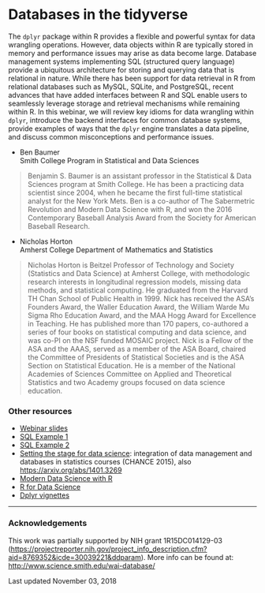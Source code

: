 Databases in the tidyverse
================

The `dplyr` package within R provides a flexible and powerful syntax for
data wrangling operations. However, data objects within R are typically
stored in memory and performance issues may arise as data become large.
Database management systems implementing SQL (structured query language)
provide a ubiquitous architecture for storing and querying data that is
relational in nature. While there has been support for data retrieval in
R from relational databases such as MySQL, SQLite, and PostgreSQL,
recent advances that have added interfaces between R and SQL enable
users to seamlessly leverage storage and retrieval mechanisms while
remaining within R. In this webinar, we will review key idioms for data
wrangling within `dplyr`, introduce the backend interfaces for common
database systems, provide examples of ways that the `dplyr` engine
translates a data pipeline, and discuss common misconceptions and
performance issues.

  - Ben Baumer  
    Smith College Program in Statistical and Data Sciences

> Benjamin S. Baumer is an assistant professor in the Statistical & Data
> Sciences program at Smith College. He has been a practicing data
> scientist since 2004, when he became the first full-time statistical
> analyst for the New York Mets. Ben is a co-author of The Sabermetric
> Revolution and Modern Data Science with R, and won the 2016
> Contemporary Baseball Analysis Award from the Society for American
> Baseball Research.

  - Nicholas Horton  
    Amherst College Department of Mathematics and Statistics

> Nicholas Horton is Beitzel Professor of Technology and Society
> (Statistics and Data Science) at Amherst College, with methodologic
> research interests in longitudinal regression models, missing data
> methods, and statistical computing. He graduated from the Harvard TH
> Chan School of Public Health in 1999. Nick has received the ASA’s
> Founders Award, the Waller Education Award, the William Warde Mu Sigma
> Rho Education Award, and the MAA Hogg Award for Excellence in
> Teaching. He has published more than 170 papers, co-authored a series
> of four books on statistical computing and data science, and was co-PI
> on the NSF funded MOSAIC project. Nick is a Fellow of the ASA and the
> AAAS, served as a member of the ASA Board, chaired the Committee of
> Presidents of Statistical Societies and is the ASA Section on
> Statistical Education. He is a member of the National Academies of
> Sciences Committee on Applied and Theoretical Statistics and two
> Academy groups focused on data science education.

### Other resources

  - [Webinar
    slides](https://beanumber.github.io/tidy-databases/tidy_databases_slides.html)
  - [SQL
    Example 1](https://beanumber.github.io/tidy-databases/examples/sql-example1.html)
  - [SQL
    Example 2](https://beanumber.github.io/tidy-databases/examples/sql-example2.html)
  - [Setting the stage for data
    science](http://chance.amstat.org/2015/04/setting-the-stage/):
    integration of data management and databases in statistics courses
    (CHANCE 2015), also <https://arxiv.org/abs/1401.3269>
  - [Modern Data Science with R](http://mdsr-book.github.io/)
  - [R for Data Science](http://r4ds.had.co.nz/)
  - [Dplyr vignettes](http://dplyr.tidyverse.org/)

-----

### Acknowledgements

This work was partially supported by NIH grant 1R15DC014129-03
(<https://projectreporter.nih.gov/project_info_description.cfm?aid=8769352&icde=30039221&ddparam>).
More info can be found at: <http://www.science.smith.edu/wai-database/>

Last updated November 03, 2018
